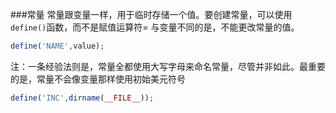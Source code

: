 ###常量
常量跟变量一样，用于临时存储一个值。要创建常量，可以使用`define()`函数，而不是赋值运算符=
与变量不同的是，不能更改常量的值。
```php
define('NAME',value);
```
注：一条经验法则是，常量全都使用大写字母来命名常量，尽管并非如此。最重要的是，常量不会像变量那样使用初始美元符号
```php
define('INC',dirname(__FILE__));
```
